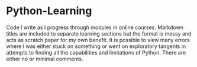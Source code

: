 # Python-Learning
Code I write as I progress through modules in online courses. Markdown titles are included to separate learning sections but the format is messy and acts as scratch paper for my own benefit. It is possible to view many errors where I was either stuck on something or went on exploratory tangents in attempts to finding all the capabilities and limitations of Python. There are either no or minimal comments. 
